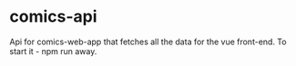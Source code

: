 # comics-api

Api for comics-web-app that fetches all the data for the vue front-end.
To start it - npm run away.
